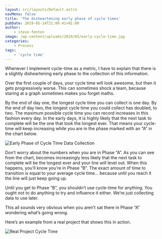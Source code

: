 ```yaml
---
layout: src/layouts/Default.astro
navMenu: false
title: 'The disheartening early phase of cycle times'
pubDate: 2019-05-14T21:00:41+01:00
author:
    - steve-fenton
image: /wp-content/uploads/2019/05/early-cycle-time.jpg
categories:
    - Process
tags:
    - 'cycle time'
---
```


Whenever I implement cycle-time as a metric, I have to explain that there is a slightly disheartening early phase to the collection of this information.

Over the first couple of days, your cycle time will look awesome, but then it gets progressively worse. This can sometimes shock a team, because staring at a graph sometimes makes you forget maths.

By the end of day one, the longest cycle time you can collect is one day. By the end of day two, the longest cycle time you could collect has doubled, to two. The maximum possible cycle time you can record increases in this fashion every day. In the early days, it is highly likely that the next task to complete will be the one that took the longest ever. That means your cycle-time will keep increasing while you are in the phase marked with an “A” in the chart below.

![Early Phase of Cycle Time Data Collection](https://www.stevefenton.co.uk/wp-content/uploads/2019/05/early-cycle-time.jpg)

Don’t worry about the numbers when you are in Phase “A”. As you can see from the chart, becomes increasingly less likely that the next task to complete will be the longest ever and your line will level out. When this happens, you’ll know you’re in Phase “B”. The exact amount of time to transition is equal to your average cycle time… because until you reach it the line will just keep going up.

Until you get to Phase “B”, you shouldn’t use cycle-time for anything. You ought not to do anything to try and influence it either. We’re just collecting data to use later.

This all sounds very obvious when you aren’t sat there in Phase “A” wondering what’s going wrong.

Here’s an example from a real project that shows this in action.

![Real Project Cycle Time](https://www.stevefenton.co.uk/wp-content/uploads/2019/05/real-cycle-time-chart.jpg)